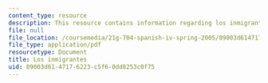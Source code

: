 ```yaml
---
content_type: resource
description: This resource contains information regarding los inmigrantes.
file: null
file_location: /coursemedia/21g-704-spanish-iv-spring-2005/89003d6147176223c5f60dd8253c0f75_MIT21G_704S05_los_in_v_llo.pdf
file_type: application/pdf
resourcetype: Document
title: Los inmigrantes
uid: 89003d61-4717-6223-c5f6-0dd8253c0f75
---
```

